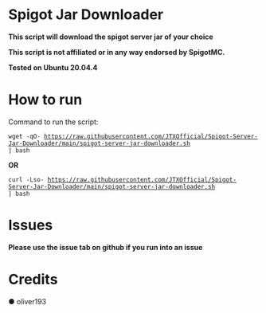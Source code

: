 # Spigot Jar Downloader
**This script will download the spigot server jar of your choice**

**This script is not affiliated or in any way endorsed by SpigotMC.**

**Tested on Ubuntu 20.04.4**

# How to run

Command to run the script:

<code>wget -qO- https://raw.githubusercontent.com/JTXOfficial/Spigot-Server-Jar-Downloader/main/spigot-server-jar-downloader.sh | bash</code>

**OR**

<code>curl -Lso- https://raw.githubusercontent.com/JTXOfficial/Spigot-Server-Jar-Downloader/main/spigot-server-jar-downloader.sh | bash</code>

# Issues

**Please use the issue tab on github if you run into an issue**

# Credits

 ● oliver193
